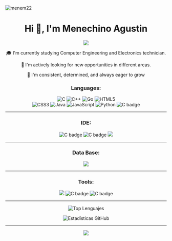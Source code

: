 <p align="left"> <img src="https://komarev.com/ghpvc/?username=menem22&label=Profile%20views&color=0e75b6&style=flat" alt="menem22" /> </p>
<h1 align="center">Hi 👋, I'm Menechino Agustin</h1>
<p align="center">
	<a href="https://github.com/Bouaskaoun">
		<img src="https://readme-typing-svg.herokuapp.com?lines=Computer+Engineer+Student;Always%20learning%20new%20things&center=true&width=500&height=45&size=28">
	</a>
</p>


<p align="center">
🎓 I'm currently studying Computer Engineering and Electronics technician.  
</p>
<p align="center">
🚀 I'm actively looking for new opportunities in different areas. 
</p>
<p align="center">
💪 I'm consistent, determined, and always eager to grow
</p>


<h3 align="center">Languages:</h3>


<p align="center">
  <img src="https://img.shields.io/badge/c-%2300599C.svg?style=for-the-badge&logo=c&logoColor=white" alt="C" />
  <img src="https://img.shields.io/badge/c++-%2300599C.svg?style=for-the-badge&logo=c%2B%2B&logoColor=white" alt="C++" />
  <img src="https://img.shields.io/badge/go-%2300ADD8.svg?style=for-the-badge&logo=go&logoColor=white" alt="Go" />
  <img src="https://img.shields.io/badge/html5-%23E34F26.svg?style=for-the-badge&logo=html5&logoColor=white" alt="HTML5" />
  <br>
  <img src="https://img.shields.io/badge/css3-%231572B6.svg?style=for-the-badge&logo=css3&logoColor=white" alt="CSS3" />
  <img src="https://img.shields.io/badge/java-%23ED8B00.svg?style=for-the-badge&logo=openjdk&logoColor=white" alt="Java" />
  <img src="https://img.shields.io/badge/javascript-%23323330.svg?style=for-the-badge&logo=javascript&logoColor=%23F7DF1E" alt="JavaScript" />
  <img src="https://img.shields.io/badge/python-3670A0?style=for-the-badge&logo=python&logoColor=ffdd54" alt="Python" />
  <img src="https://img.shields.io/badge/latex-%23008080.svg?style=for-the-badge&logo=latex&logoColor=white" alt="C badge" />
</p>

<hr width="100%" >

<h3 align="center">IDE:</h3>
<p align="center">
  <img src="https://img.shields.io/badge/Visual%20Studio%20Code-0078d7.svg?style=for-the-badge&logo=visual-studio-code&logoColor=white" alt="C badge" />
  <img src="https://img.shields.io/badge/PlatformIO-%23222.svg?style=for-the-badge&logo=platformio&logoColor=%23f5822a" alt="C badge" />
  <img src="https://img.shields.io/badge/-Arduino-00979D?style=for-the-badge&logo=Arduino&logoColor=white"
</p>
	
<hr width="100%" >

<h3 align="center"">Data Base:</h3>
<p align="center">
<img src="https://img.shields.io/badge/sqlite-%2307405e.svg?style=for-the-badge&logo=sqlite&logoColor=white"/>
</p>

<hr width="100%" >

<h3 align="center">Tools:</h3>
<p align="center">
<img src="https://img.shields.io/badge/git-%23F05033.svg?style=for-the-badge&logo=git&logoColor=white"/>
<img src="https://img.shields.io/badge/Microsoft_Excel-217346?style=for-the-badge&logo=microsoft-excel&logoColor=white" alt="C badge" />
<img src="https://img.shields.io/badge/Microsoft_Word-2B579A?style=for-the-badge&logo=microsoft-word&logoColor=white" alt="C badge" />	
</p>

<hr width="100%" >
<div align="center">

  ![Top Lenguajes](https://github-readme-stats.vercel.app/api/top-langs/?username=MeNeM22&theme=tokyonight&layout=compact&hide_border=true)
  
  ![Estadísticas GitHub](https://github-readme-stats.vercel.app/api?username=MeNeM22&show_icons=true&theme=tokyonight&hide_border=true)

</div>
<hr width="100%" >
<p align="center">
<img href="https://www.linkedin.com/in/agustin-francisco-menechino-castro-b0362323a/" src="https://img.shields.io/badge/linkedin-%230077B5.svg?style=for-the-badge&logo=linkedin&logoColor=white"/>
</p>
